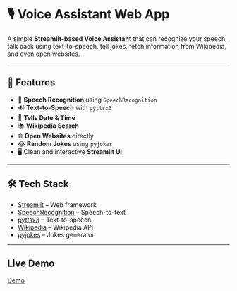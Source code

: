 # 🎙️ Voice Assistant Web App

A simple **Streamlit-based Voice Assistant** that can recognize your speech, talk back using text-to-speech, tell jokes, fetch information from Wikipedia, and even open websites.

---

## 🚀 Features
- 🎤 **Speech Recognition** using `SpeechRecognition`
- 🔊 **Text-to-Speech** with `pyttsx3`
- 📅 **Tells Date & Time**
- 📚 **Wikipedia Search**
- 🌐 **Open Websites** directly
- 😂 **Random Jokes** using `pyjokes`
- 🖥️ Clean and interactive **Streamlit UI**

---

## 🛠️ Tech Stack
- [Streamlit](https://streamlit.io/) – Web framework  
- [SpeechRecognition](https://pypi.org/project/SpeechRecognition/) – Speech-to-text  
- [pyttsx3](https://pypi.org/project/pyttsx3/) – Text-to-speech  
- [Wikipedia](https://pypi.org/project/wikipedia/) – Wikipedia API  
- [pyjokes](https://pypi.org/project/pyjokes/) – Jokes generator  

---

## Live Demo
[Demo](https://voice-assistant-uzarulwmbfjvgdedj8hzoq.streamlit.app/)
